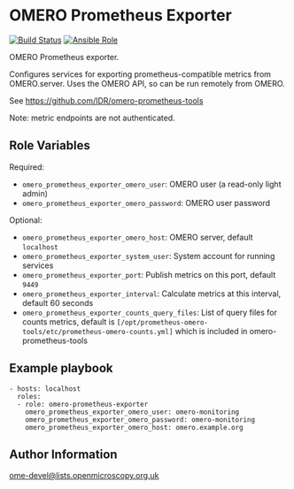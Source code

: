 OMERO Prometheus Exporter
=========================

[![Build Status](https://travis-ci.org/openmicroscopy/ansible-role-omero-prometheus-exporter.svg)](https://travis-ci.org/openmicroscopy/ansible-role-omero-prometheus-exporter)
[![Ansible Role](https://img.shields.io/ansible/role/37791.svg)](https://galaxy.ansible.com/openmicroscopy/omero_prometheus_exporter/)

OMERO Prometheus exporter.

Configures services for exporting prometheus-compatible metrics from OMERO.server.
Uses the OMERO API, so can be run remotely from OMERO.

See https://github.com/IDR/omero-prometheus-tools

Note: metric endpoints are not authenticated.


Role Variables
--------------

Required:
- `omero_prometheus_exporter_omero_user`: OMERO user (a read-only light admin)
- `omero_prometheus_exporter_omero_password`: OMERO user password

Optional:
- `omero_prometheus_exporter_omero_host`: OMERO server, default `localhost`
- `omero_prometheus_exporter_system_user`: System account for running services
- `omero_prometheus_exporter_port`: Publish metrics on this port, default `9449`
- `omero_prometheus_exporter_interval`: Calculate metrics at this interval, default 60 seconds
- `omero_prometheus_exporter_counts_query_files`: List of query files for counts metrics, default is `[/opt/prometheus-omero-tools/etc/prometheus-omero-counts.yml]` which is included in omero-prometheus-tools


Example playbook
----------------

    - hosts: localhost
      roles:
      - role: omero-prometheus-exporter
        omero_prometheus_exporter_omero_user: omero-monitoring
        omero_prometheus_exporter_omero_password: omero-monitoring
        omero_prometheus_exporter_omero_host: omero.example.org


Author Information
------------------

ome-devel@lists.openmicroscopy.org.uk
